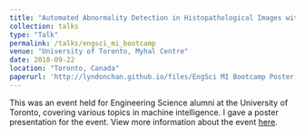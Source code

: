```yaml
---
title: "Automated Abnormality Detection in Histopathological Images with Deep Learning"
collection: talks
type: "Talk"
permalink: /talks/engsci_mi_bootcamp
venue: "University of Toronto, Myhal Centre"
date: 2018-09-22
location: "Toronto, Canada"
paperurl: 'http://lyndonchan.github.io/files/EngSci MI Bootcamp Poster.pdf'
---
```


This was an event held for Engineering Science alumni at the University of Toronto, covering various topics in machine intelligence. I gave a poster presentation for the event. View more information about the event <a href="http://engsci.utoronto.ca/alumni/return-learn-alumni-machine-intelligence-bootcamp/">here</a>.